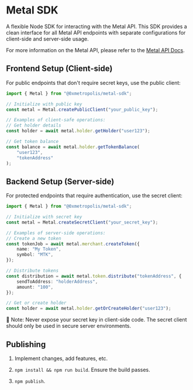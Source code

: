 # Metal SDK

A flexible Node SDK for interacting with the Metal API. This SDK provides a clean interface for all Metal API endpoints with separate configurations for client-side and server-side usage.

For more information on the Metal API, please refer to the [Metal API Docs](https://docs.metal.build).

## Frontend Setup (Client-side)

For public endpoints that don't require secret keys, use the public client:

```typescript
import { Metal } from "@0xmetropolis/metal-sdk";

// Initialize with public key
const metal = Metal.createPublicClient("your_public_key");

// Examples of client-safe operations:
// Get holder details
const holder = await metal.holder.getHolder("user123");

// Get token balance
const balance = await metal.holder.getTokenBalance(
    "user123",
    "tokenAddress"
);
```

## Backend Setup (Server-side)

For protected endpoints that require authentication, use the secret client:

```typescript
import { Metal } from "@0xmetropolis/metal-sdk";

// Initialize with secret key
const metal = Metal.createSecretClient("your_secret_key");

// Examples of server-side operations:
// Create a new token
const tokenJob = await metal.merchant.createToken({
    name: "My Token",
    symbol: "MTK",
});

// Distribute tokens
const distribution = await metal.token.distribute("tokenAddress", {
    sendToAddress: "holderAddress",
    amount: "100",
});

// Get or create holder
const holder = await metal.holder.getOrCreateHolder("user123");
```

🚨 Note: Never expose your secret key in client-side code. The secret client should only be used in secure server environments.

## Publishing

1. Implement changes, add features, etc.

2. `npm install && npm run build`. Ensure the build passes.

3. `npm publish`.
